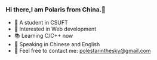 ### Hi there,I am Polaris from China.👋

* 🏫 A student in CSUFT
* 🎯 Interested in Web development
* 📚 Learning C/C++ now
* 👄 Speaking in Chinese and English 
* 🤝 Feel free to contact me: <polestarinthesky@gmail.com>

<!--
**PoleStarInTheSky/PoleStarInTheSky** is a ✨ _special_ ✨ repository because its `README.md` (this file) appears on your GitHub profile.

Here are some ideas to get you started:

- 🔭 I’m currently working on ...
- 🌱 I’m currently learning ...
- 👯 I’m looking to collaborate on ...
- 🤔 I’m looking for help with ...
- 💬 Ask me about ...
- 📫 How to reach me: ...
- 😄 Pronouns: ...
- ⚡ Fun fact: ...
-->
